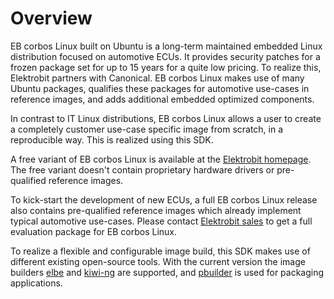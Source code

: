 # Overview

EB corbos Linux built on Ubuntu is a long-term maintained embedded Linux distribution focused on automotive ECUs. It provides security patches for a frozen package set for up to 15 years for a quite low pricing. To realize this, Elektrobit partners with Canonical. EB corbos Linux makes use of many Ubuntu packages, qualifies these packages for automotive use-cases in reference images, and adds additional embedded optimized components.

In contrast to IT Linux distributions, EB corbos Linux allows a user to create a completely customer use-case specific image from scratch, in a reproducible way. This is realized using this SDK.

A free variant of EB corbos Linux is available at the [Elektrobit homepage](https://www.elektrobit.com/products/ecu/eb-corbos/linux-built-on-ubuntu/). The free variant doesn't contain proprietary hardware drivers or pre-qualified reference images.

To kick-start the development of new ECUs, a full EB corbos Linux release also contains pre-qualified reference images which already implement typical automotive use-cases. Please contact [Elektrobit sales](https://www.elektrobit.com/contact-us/) to get a full evaluation package for EB corbos Linux.

To realize a flexible and configurable image build, this SDK makes use of different existing open-source tools. With the current version the image builders [elbe](https://elbe-rfs.org/) and [kiwi-ng](https://osinside.github.io/kiwi/) are supported, and [pbuilder](https://wiki.ubuntu.com/PbuilderHowto) is used for packaging applications.
